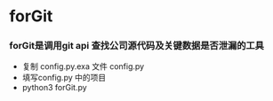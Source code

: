 # forGit

### forGit是调用git api 查找公司源代码及关键数据是否泄漏的工具




* 复制 config.py.exa 文件 config.py  
* 填写config.py 中的项目
* python3 forGit.py


